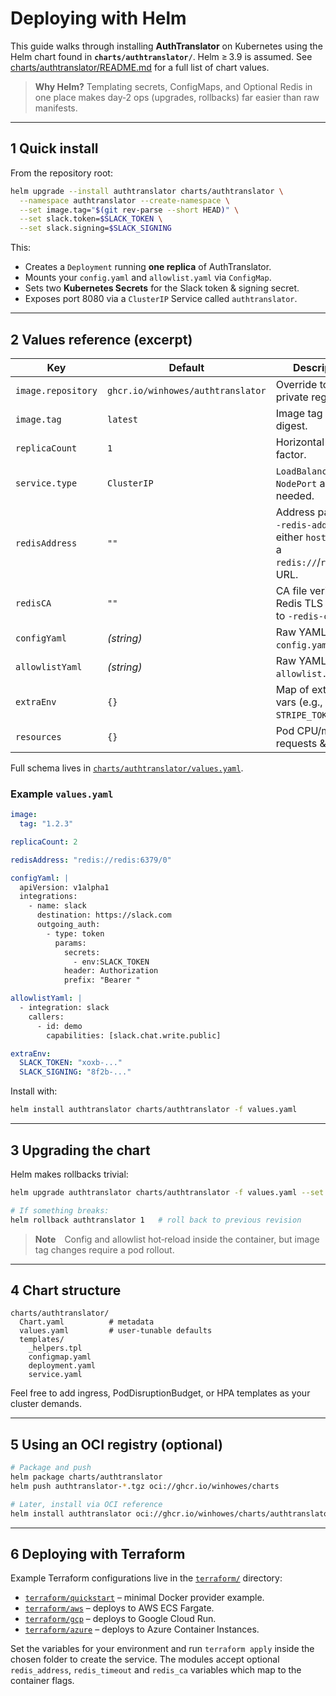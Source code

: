 # Deploying with Helm

This guide walks through installing **AuthTranslator** on Kubernetes using the Helm chart found in **`charts/authtranslator/`**. Helm ≥ 3.9 is assumed. See [charts/authtranslator/README.md](../charts/authtranslator/README.md) for a full list of chart values.

> **Why Helm?**  Templating secrets, ConfigMaps, and Optional Redis in one place makes day‑2 ops (upgrades, rollbacks) far easier than raw manifests.

---

## 1  Quick install

From the repository root:

```bash
helm upgrade --install authtranslator charts/authtranslator \
  --namespace authtranslator --create-namespace \
  --set image.tag="$(git rev-parse --short HEAD)" \
  --set slack.token=$SLACK_TOKEN \
  --set slack.signing=$SLACK_SIGNING
```

This:

* Creates a `Deployment` running **one replica** of AuthTranslator.
* Mounts your `config.yaml` and `allowlist.yaml` via `ConfigMap`.
* Sets two **Kubernetes Secrets** for the Slack token & signing secret.
* Exposes port 8080 via a `ClusterIP` Service called `authtranslator`.

---

## 2  Values reference (excerpt)

| Key                | Default                           | Description                                                        |
| ------------------ | --------------------------------- | ------------------------------------------------------------------ |
| `image.repository` | `ghcr.io/winhowes/authtranslator` | Override to use a private registry.                                |
| `image.tag`        | `latest`                          | Image tag or digest.                                               |
| `replicaCount`     | `1`                               | Horizontal scaling factor.                                         |
| `service.type`     | `ClusterIP`                       | `LoadBalancer` or `NodePort` as needed.                            |
| `redisAddress`     | `""`                              | Address passed to `-redis-addr` – either `host:port` or a `redis://`/`rediss://` URL. |
| `redisCA`          | `""`                              | CA file verifying Redis TLS passed to `-redis-ca`. |
| `configYaml`       | *(string)*                        | Raw YAML for `config.yaml`.                                        |
| `allowlistYaml`    | *(string)*                        | Raw YAML for `allowlist.yaml`.                                     |
| `extraEnv`         | `{}`                              | Map of extra env vars (e.g., `STRIPE_TOKEN`).                      |
| `resources`        | `{}`                              | Pod CPU/memory requests & limits.                                  |

Full schema lives in [`charts/authtranslator/values.yaml`](../charts/authtranslator/values.yaml).

### Example `values.yaml`

```yaml
image:
  tag: "1.2.3"

replicaCount: 2

redisAddress: "redis://redis:6379/0"

configYaml: |
  apiVersion: v1alpha1
  integrations:
    - name: slack
      destination: https://slack.com
      outgoing_auth:
        - type: token
          params:
            secrets:
              - env:SLACK_TOKEN
            header: Authorization
            prefix: "Bearer "

allowlistYaml: |
  - integration: slack
    callers:
      - id: demo
        capabilities: [slack.chat.write.public]

extraEnv:
  SLACK_TOKEN: "xoxb-..."
  SLACK_SIGNING: "8f2b-..."
```

Install with:

```bash
helm install authtranslator charts/authtranslator -f values.yaml
```

---

## 3  Upgrading the chart

Helm makes rollbacks trivial:

```bash
helm upgrade authtranslator charts/authtranslator -f values.yaml --set image.tag=1.2.4

# If something breaks:
helm rollback authtranslator 1   # roll back to previous revision
```

> **Note** Config and allowlist hot‑reload inside the container, but image tag changes require a pod rollout.

---

## 4  Chart structure

```text
charts/authtranslator/
  Chart.yaml          # metadata
  values.yaml         # user-tunable defaults
  templates/
    _helpers.tpl
    configmap.yaml
    deployment.yaml
    service.yaml
```

Feel free to add ingress, PodDisruptionBudget, or HPA templates as your cluster demands.

---

## 5  Using an OCI registry (optional)

```bash
# Package and push
helm package charts/authtranslator
helm push authtranslator-*.tgz oci://ghcr.io/winhowes/charts

# Later, install via OCI reference
helm install authtranslator oci://ghcr.io/winhowes/charts/authtranslator --version 1.2.3
```

---

## 6  Deploying with Terraform

Example Terraform configurations live in the [`terraform/`](../terraform/) directory:

- [`terraform/quickstart`](../terraform/quickstart) – minimal Docker provider example.
- [`terraform/aws`](../terraform/aws) – deploys to AWS ECS Fargate.
- [`terraform/gcp`](../terraform/gcp) – deploys to Google Cloud Run.
- [`terraform/azure`](../terraform/azure) – deploys to Azure Container Instances.

Set the variables for your environment and run `terraform apply` inside the
chosen folder to create the service. The modules accept optional
`redis_address`, `redis_timeout` and `redis_ca` variables which map to the
container flags.
